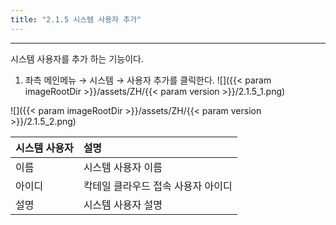 ```yaml
---
title: "2.1.5 시스템 사용자 추가"
---
```


---

시스템 사용자를 추가 하는 기능이다.

1. 좌측 메인메뉴 → 시스템 → 사용자 추가를 클릭한다.
![]({{< param imageRootDir >}}/assets/ZH/{{< param version >}}/2.1.5_1.png)

![]({{< param imageRootDir >}}/assets/ZH/{{< param version >}}/2.1.5_2.png)

| **시스템 사용자** | **설명** |
| :--- | :--- |
| 이름 |  시스템 사용자 이름 |
| 아이디 | 칵테일 클라우드 접속 사용자 아이디 |
| 설명 | 시스템 사용자 설명 |
